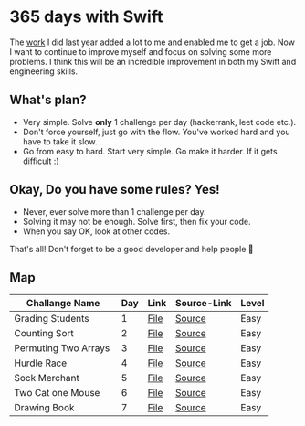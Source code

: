 # 365 days with Swift

The <a href="https://github.com/devmehmetates/365-day-of-code">work</a> I did last year added a lot to me and enabled me to get a job. Now I want to continue to improve myself and focus on solving some more problems. I think this will be an incredible improvement in both my Swift and engineering skills.

## What's plan?
- Very simple. Solve **only** 1 challenge per day (hackerrank, leet code etc.).
- Don't force yourself, just go with the flow. You've worked hard and you have to take it slow.
- Go from easy to hard. Start very simple. Go make it harder. If it gets difficult :)

## Okay, Do you have some rules? Yes! 
- Never, ever solve more than 1 challenge per day.
- Solving it may not be enough. Solve first, then fix your code.
- When you say OK, look at other codes.

That's all! Don't forget to be a good developer and help people 🙂

## Map
| Challange Name   | Day | Link | Source-Link | Level |
| --------------   | --- | ---- | ----------- | ----- |
| Grading Students | 1 | <a href="https://github.com/devmehmetates/365-Days-Algorithm-With-Swift/blob/main/Easy/Grading%20Students.playground/Contents.swift"> File </a> | <a href="https://www.hackerrank.com/challenges/grading/problem"> Source </a> | Easy |
| Counting Sort | 2 | <a href="https://github.com/devmehmetates/365-Days-Algorithm-With-Swift/blob/main/Easy/Counting%20Sort.playground/Contents.swift"> File </a> | <a href="https://www.hackerrank.com/challenges/one-month-preparation-kit-countingsort1/problem"> Source </a> | Easy |
| Permuting Two Arrays | 3 | <a href="https://github.com/devmehmetates/365-Days-Algorithm-With-Swift/blob/main/Easy/Two%20Arrays.playground/Contents.swift"> File </a> | <a href="https://www.hackerrank.com/challenges/one-month-preparation-kit-two-arrays/problem"> Source </a> | Easy |
| Hurdle Race | 4 | <a href="https://github.com/devmehmetates/365-Days-Algorithm-With-Swift/blob/main/Easy/Hurdle%20Race.playground/Contents.swift"> File </a> | <a href="https://www.hackerrank.com/challenges/the-hurdle-race/problem"> Source </a> | Easy |
| Sock Merchant | 5 | <a href="https://github.com/devmehmetates/365-Days-Algorithm-With-Swift/blob/main/Easy/Sock%20Merchant.playground/Contents.swift"> File </a> | <a href="https://www.hackerrank.com/challenges/one-month-preparation-kit-sock-merchant/problem"> Source </a> | Easy |
| Two Cat one Mouse | 6 | <a href="https://github.com/devmehmetates/365-Days-Algorithm-With-Swift/blob/main/Easy/Cats%20and%20a%20Mouse%20.playground/Contents.swift"> File </a> | <a href="https://www.hackerrank.com/challenges/cats-and-a-mouse/problem"> Source </a> | Easy |
| Drawing Book | 7 | <a href="https://github.com/devmehmetates/365-Days-Algorithm-With-Swift/blob/main/Easy/Drawing%20Book.playground/Contents.swift"> File </a> | <a href="https://www.hackerrank.com/challenges/one-month-preparation-kit-drawing-book/problem"> Source </a> | Easy |


